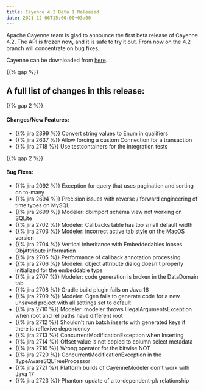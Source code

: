 ```yaml
---
title: Cayenne 4.2 Beta 1 Released
date: 2021-12-06T15:00:00+03:00
--- 
```


Apache Cayenne team is glad to announce the first beta release of Cayenne 4.2.
The API is frozen now, and it is safe to try it out. From now on the 4.2 branch will concentrate on bug fixes.

Cayenne can be downloaded from [here](/download.html).

{{% gap %}}
<h2 class="text-center">A full list of changes in this release:</h2>
{{% gap 2 %}}

#### Changes/New Features:

- {{% jira 2399 %}} Convert string values to Enum in qualifiers
- {{% jira 2637 %}} Allow forcing a custom Connection for a transaction
- {{% jira 2718 %}} Use testcontainers for the integration tests

{{% gap 2 %}}

#### Bug Fixes:

- {{% jira 2092 %}} Exception for query that uses pagination and sorting on to-many
- {{% jira 2694 %}} Precision issues with reverse / forward engineering of time types on MySQL
- {{% jira 2699 %}} Modeler: dbimport schema view not working on SQLite
- {{% jira 2702 %}} Modeler: Callbacks table has too small default width
- {{% jira 2703 %}} Modeler: incorrect active tab style on the MacOS version
- {{% jira 2704 %}} Vertical inheritance with Embeddedables looses ObjAttribute information
- {{% jira 2705 %}} Performance of callback annotation processing
- {{% jira 2706 %}} Modeler: object attribute dialog doesn't properly initialized for the embeddable type
- {{% jira 2707 %}} Modeler: code generation is broken in the DataDomain tab
- {{% jira 2708 %}} Gradle build plugin fails on Java 16
- {{% jira 2709 %}} Modeler: Cgen fails to generate code for a new unsaved project with all settings set to default
- {{% jira 2710 %}} Modeler: modeler throws IllegalArgumentsException when root and rel paths have different root
- {{% jira 2712 %}} Shouldn't run batch inserts with generated keys if there is reflexive dependency
- {{% jira 2713 %}} ConcurrentModificationException when Inserting
- {{% jira 2714 %}} Offset value is not copied to column select metadata
- {{% jira 2716 %}} Wrong operator for the bitwise NOT
- {{% jira 2720 %}} ConcurrentModificationException in the TypeAwareSQLTreeProcessor
- {{% jira 2721 %}} Platform builds of CayenneModeler don't work with Java 17
- {{% jira 2723 %}} Phantom update of a to-dependent-pk relationship
